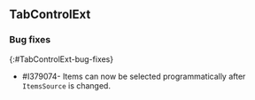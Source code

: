 ## TabControlExt

### Bug fixes
{:#TabControlExt-bug-fixes}

* \#I379074- Items can now be selected programmatically after `ItemsSource` is changed.
